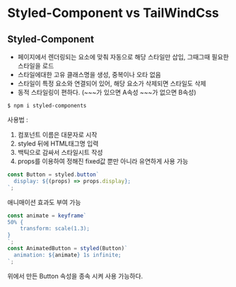 # Styled-Component vs TailWindCss

## Styled-Component

- 페이지에서 렌더링되는 요소에 맞춰 자동으로 해당 스타일만 삽입, 그때그때 필요한 스타일을 로드
- 스타일에대한 고유 클래스명을 생성, 중복이나 오타 없음
- 스타일이 특정 요소와 연결되어 있어, 해당 요소가 삭제되면 스타일도 삭제
- 동적 스타일링이 편하다. (~~~가 있으면 A속성 ~~~가 없으면 B속성)

```
$ npm i styled-components
```

사용법 :

1. 컴포넌트 이름은 대문자로 시작
2. styled 뒤에 HTML태그명 입력
3. 백틱으로 감싸서 스타일시트 작성
4. props를 이용하여 정해진 fixed값 뿐만 아니라 유연하게 사용 가능

```javascript
const Button = styled.button`
  display: ${(props) => props.display};
`;
```

애니매이션 효과도 부여 가능

```javascript
const animate = keyframe`
50% {
    transform: scale(1.3);
}
`;
const AnimatedButton = styled(Button)`
  animation: ${animate} 1s infinite;
`;
```

위에서 만든 Button 속성을 종속 시켜 사용 가능하다.
